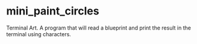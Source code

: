 # mini_paint_circles
Terminal Art. A program that will read a blueprint and print the result in the terminal using characters.
